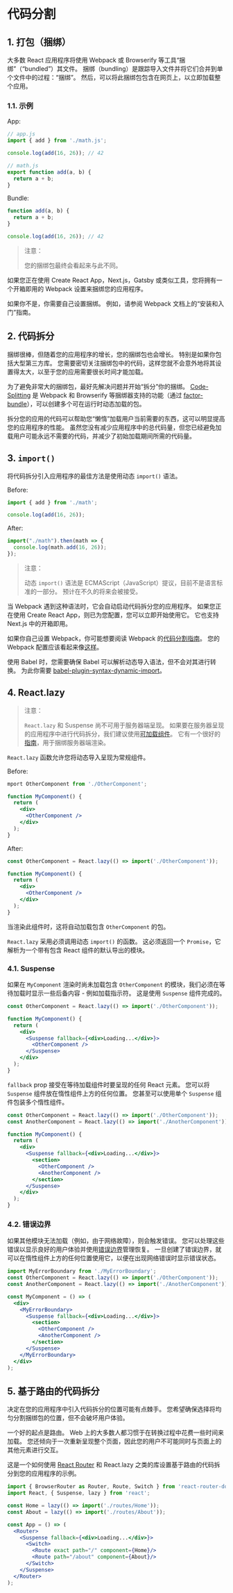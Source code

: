 # 代码分割

## 1. 打包（捆绑）

大多数 React 应用程序将使用 Webpack 或 Browserify 等工具“捆绑”（“bundled”）其文件。 捆绑（bundling）是跟踪导入文件并将它们合并到单个文件中的过程：“捆绑”。 然后，可以将此捆绑包包含在网页上，以立即加载整个应用。

### 1.1. 示例

App:

```jsx
// app.js
import { add } from './math.js';

console.log(add(16, 26)); // 42
```

```jsx
// math.js
export function add(a, b) {
  return a + b;
}
```

Bundle:

```jsx
function add(a, b) {
  return a + b;
}

console.log(add(16, 26)); // 42
```

>注意：
>
>您的捆绑包最终会看起来与此不同。

如果您正在使用 Create React App，Next.js，Gatsby 或类似工具，您将拥有一个开箱即用的 Webpack 设置来捆绑您的应用程序。

如果你不是，你需要自己设置捆绑。 例如，请参阅 Webpack 文档上的“安装和入门”指南。

## 2. 代码拆分

捆绑很棒，但随着您的应用程序的增长，您的捆绑包也会增长。 特别是如果你包括大型第三方库。 您需要密切关注捆绑包中的代码，这样您就不会意外地将其设置得太大，以至于您的应用需要很长时间才能加载。

为了避免非常大的捆绑包，最好先解决问题并开始“拆分”你的捆绑。 [Code-Splitting](https://webpack.js.org/guides/code-splitting/) 是 Webpack 和 Browserify 等捆绑器支持的功能（通过 [factor-bundle](https://github.com/browserify/factor-bundle)），可以创建多个可在运行时动态加载的包。

拆分您的应用的代码可以帮助您“懒惰”加载用户当前需要的东西，这可以明显提高您的应用程序的性能。 虽然您没有减少应用程序中的总代码量，但您已经避免加载用户可能永远不需要的代码，并减少了初始加载期间所需的代码量。

## 3. `import()`

将代码拆分引入应用程序的最佳方法是使用动态 `import()` 语法。

Before:

```jsx
import { add } from './math';

console.log(add(16, 26));
```

After:

```jsx
import("./math").then(math => {
  console.log(math.add(16, 26));
});
```

>注意：
>
>动态 `import()` 语法是 ECMAScript（JavaScript）提议，目前不是语言标准的一部分。 预计在不久的将来会被接受。

当 Webpack 遇到这种语法时，它会自动启动代码拆分您的应用程序。 如果您正在使用 Create React App，则已为您配置，您可以立即开始使用它。 它也支持 Next.js 中的开箱即用。

如果你自己设置 Webpack，你可能想要阅读 Webpack 的[代码分割指南](https://webpack.js.org/guides/code-splitting/)。 您的 Webpack 配置应该看起来像[这样](https://gist.github.com/gaearon/ca6e803f5c604d37468b0091d9959269)。

使用 Babel 时，您需要确保 Babel 可以解析动态导入语法，但不会对其进行转换。 为此你需要 [babel-plugin-syntax-dynamic-import](https://yarnpkg.com/en/package/babel-plugin-syntax-dynamic-import)。

## 4. React.lazy

>注意：
>
>`React.lazy` 和 Suspense 尚不可用于服务器端呈现。 如果要在服务器呈现的应用程序中进行代码拆分，我们建议使用[可加载组件](https://github.com/smooth-code/loadable-components)。 它有一个很好的[指南](https://github.com/smooth-code/loadable-components/blob/master/packages/server/README.md)，用于捆绑服务器端渲染。

`React.lazy` 函数允许您将动态导入呈现为常规组件。

Before:

```jsx
mport OtherComponent from './OtherComponent';

function MyComponent() {
  return (
    <div>
      <OtherComponent />
    </div>
  );
}
```

After:

```jsx
const OtherComponent = React.lazy(() => import('./OtherComponent'));

function MyComponent() {
  return (
    <div>
      <OtherComponent />
    </div>
  );
}
```

当渲染此组件时，这将自动加载包含 `OtherComponent` 的包。

`React.lazy` 采用必须调用动态 `import()` 的函数。 这必须返回一个 `Promise`，它解析为一个带有包含 React 组件的默认导出的模块。

### 4.1. Suspense

如果在 `MyComponent` 渲染时尚未加载包含 `OtherComponent` 的模块，我们必须在等待加载时显示一些后备内容 - 例如加载指示符。 这是使用 `Suspense` 组件完成的。

```jsx
const OtherComponent = React.lazy(() => import('./OtherComponent'));

function MyComponent() {
  return (
    <div>
      <Suspense fallback={<div>Loading...</div>}>
        <OtherComponent />
      </Suspense>
    </div>
  );
}
```

`fallback` prop 接受在等待加载组件时要呈现的任何 React 元素。 您可以将 `Suspense` 组件放在惰性组件上方的任何位置。 您甚至可以使用单个 `Suspense` 组件包装多个惰性组件。

```jsx
const OtherComponent = React.lazy(() => import('./OtherComponent'));
const AnotherComponent = React.lazy(() => import('./AnotherComponent'));

function MyComponent() {
  return (
    <div>
      <Suspense fallback={<div>Loading...</div>}>
        <section>
          <OtherComponent />
          <AnotherComponent />
        </section>
      </Suspense>
    </div>
  );
}
```

### 4.2. 错误边界

如果其他模块无法加载（例如，由于网络故障），则会触发错误。 您可以处理这些错误以显示良好的用户体验并使用[错误边界](https://reactjs.org/docs/error-boundaries.html)管理恢复。 一旦创建了错误边界，就可以在惰性组件上方的任何位置使用它，以便在出现网络错误时显示错误状态。

```jsx
import MyErrorBoundary from './MyErrorBoundary';
const OtherComponent = React.lazy(() => import('./OtherComponent'));
const AnotherComponent = React.lazy(() => import('./AnotherComponent'));

const MyComponent = () => (
  <div>
    <MyErrorBoundary>
      <Suspense fallback={<div>Loading...</div>}>
        <section>
          <OtherComponent />
          <AnotherComponent />
        </section>
      </Suspense>
    </MyErrorBoundary>
  </div>
);
```

## 5. 基于路由的代码拆分

决定在您的应用程序中引入代码拆分的位置可能有点棘手。 您希望确保选择将均匀分割捆绑包的位置，但不会破坏用户体验。

一个好的起点是路由。 Web 上的大多数人都习惯于在转换过程中花费一些时间来加载。 您还倾向于一次重新呈现整个页面，因此您的用户不可能同时与页面上的其他元素进行交互。

这是一个如何使用 [React Router](https://reacttraining.com/react-router/) 和 React.lazy 之类的库设置基于路由的代码拆分到您的应用程序的示例。

```jsx
import { BrowserRouter as Router, Route, Switch } from 'react-router-dom';
import React, { Suspense, lazy } from 'react';

const Home = lazy(() => import('./routes/Home'));
const About = lazy(() => import('./routes/About'));

const App = () => (
  <Router>
    <Suspense fallback={<div>Loading...</div>}>
      <Switch>
        <Route exact path="/" component={Home}/>
        <Route path="/about" component={About}/>
      </Switch>
    </Suspense>
  </Router>
);
```